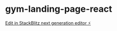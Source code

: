# gym-landing-page-react

[Edit in StackBlitz next generation editor ⚡️](https://stackblitz.com/~/github.com/Henry1417/gym-landing-page-react)